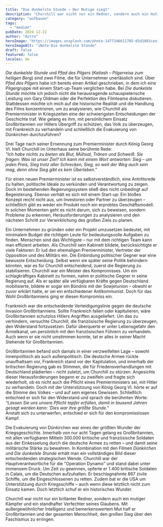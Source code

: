 ```yaml
---
title: "Die dunkelste Stunde – Der Mutige siegt"
description: "Churchill war nicht nur ein Redner, sondern auch ein mutiger Kämpfer"
category: "aufbauen"
tags:
  - "medien"
pubDate: 2024-12-22
author: "Astro"
heroImage: "https://images.unsplash.com/photo-1477346611705-65d1883cee1e"
heroImageAlt: "iNote-Die dunkelste Stunde"
draft: false
featured: false
locales: de
---
```


_Die dunkelste Stunde_ und _Pfad des Pilgers_ (_Kailash – Pilgerreise zum heiligen Berg_) sind zwei Filme, die für Unternehmer unerlässlich sind. Über _Pfad des Pilgers_ habe ich bereits einen Artikel geschrieben, in dem ich eine Pilgergruppe mit einem Start-up-Team verglichen habe. Bei _Die dunkelste Stunde_ möchte ich jedoch nicht die herausragende schauspielerische Leistung von Gary Oldman oder die Perfektion des Filmteams diskutieren. Stattdessen möchte ich mich auf die historische Realität und die Handlung des Films konzentrieren, um zu analysieren, wie Churchill als Premierminister in Kriegszeiten eine der schwierigsten Entscheidungen der Geschichte traf. Wie gelang es ihm, mit persönlichem Einsatz Großbritannien vor Hitlers Übergriff zu schützen, das Volk zu überzeugen, mit Frankreich zu verhandeln und schließlich die Evakuierung von Dünkirchen durchzuführen?

Drei Tage nach seiner Ernennung zum Premierminister durch König Georg VI. hielt Churchill im Unterhaus seine berühmte Rede:  
_"Ich habe nichts zu bieten als Blut, Mühsal, Tränen und Schweiß. Sie fragen: Was ist unser Ziel? Ich kann mit einem Wort antworten: Sieg – um jeden Preis, Sieg trotz aller Schrecken, Sieg, so weit der Weg auch sein mag, denn ohne Sieg gibt es kein Überleben."_

Für einen neuen Premierminister ist es selbstverständlich, eine Antrittsrede zu halten, politische Ideale zu verkünden und Verantwortung zu zeigen. Doch im bestehenden Regierungssystem stieß dies nicht unbedingt auf Begeisterung. Ebenso verhält es sich mit einem Start-up: Ein bloßes Konzept reicht nicht aus, um Investoren oder Partner zu überzeugen – schließlich gibt es weder ein Produkt noch ein erprobtes Geschäftsmodell. In solchen Momenten geht es nicht darum, sich zu beweisen, sondern Probleme zu erkennen, Herausforderungen zu analysieren und den nächsten Schritt zur Verwirklichung des großen Ziels zu planen.

Ein Unternehmen zu gründen oder ein Projekt umzusetzen bedeutet, mit minimalem Budget die richtigen Leute für bedeutungsvolle Aufgaben zu finden. Menschen sind das Wichtigste – nur mit dem richtigen Team kann man effizient arbeiten. Als Churchill sein Kabinett bildete, berücksichtigte er viele Faktoren: Er lud den ehemaligen Premierminister, Vertreter der Opposition und des Militärs ein. Die Einbindung politischer Gegner war eine bewusste Entscheidung. Selbst wenn sie später seine Politik behindern könnten, war es für Churchill entscheidend, zuerst die Regierung zu stabilisieren. Churchill war ein Meister des Kompromisses. Um ein schlagkräftiges Kabinett zu formen, nahm er politische Gegner in seine Regierung auf. Als er später alle verfügbaren Kräfte gegen Deutschland mobilisierte, bildete er sogar ein Bündnis mit der Sowjetunion – obwohl er zuvor erklärt hatte, er sei ein entschiedener Antikommunist. Doch für das Wohl Großbritanniens ging er diesen Kompromiss ein.

Frankreich war die entscheidende Verteidigungslinie gegen die deutsche Invasion Großbritanniens. Sollte Frankreich fallen oder kapitulieren, wäre Großbritannien schutzlos Hitlers Angriffen ausgeliefert. Um das zu verhindern, versuchte Churchill, die französische Regierung zu überzeugen, den Widerstand fortzusetzen. Dafür überquerte er unter Lebensgefahr den Ärmelkanal, um persönlich mit den französischen Führern zu verhandeln. Auch wenn er sie nicht umstimmen konnte, tat er alles in seiner Macht Stehende für Großbritannien.

Großbritannien befand sich damals in einer verzweifelten Lage – sowohl innenpolitisch als auch außenpolitisch. Die deutsche Armee rückte unaufhaltsam vor, Frankreich stand vor der Kapitulation, und innerhalb der britischen Regierung gab es Stimmen, die für Friedensverhandlungen mit Deutschland plädierten – nicht zuletzt, um Churchill zu stürzen. Angesichts dieser Herausforderungen begann er zu zweifeln und fragte sich wiederholt, ob es nicht auch die Pflicht eines Premierministers sei, mit Hitler zu verhandeln. Doch mit der Unterstützung von König Georg VI. hörte er auf die Stimme des Volkes – und auf sein eigenes Gewissen. Schließlich entschied er sich für den Widerstand und sprach die berühmten Worte:  
_"Lassen Sie uns unsere Pflicht tapfer erfüllen, damit in tausend Jahren gesagt werden kann: 'Dies war ihre größte Stunde."_  
Anstatt sich zu unterwerfen, entschied er sich für den kompromisslosen Kampf.

Die Evakuierung von Dünkirchen war eines der größten Wunder der Kriegsgeschichte. Innerhalb von nur acht Tagen gelang es Großbritannien, mit allen verfügbaren Mitteln 300.000 britische und französische Soldaten aus der Einkesselung durch die deutsche Armee zu retten – und damit seine militärische Stärke zu bewahren. In Kombination mit den Filmen _Dünkirchen_ und _Die dunkelste Stunde_ erhält man ein vollständiges Bild dieser entscheidenden strategischen Wende. Churchill war der Hauptverantwortliche für die "Operation Dynamo" und stand dabei unter immensem Druck. Um Zeit zu gewinnen, opferte er 1.400 britische Soldaten in Calais, um die Deutschen aufzuhalten. Er beschlagnahmte 867 zivile Schiffe, um die Eingeschlossenen zu retten. Zudem bat er die USA um Unterstützung durch Kriegsschiffe – auch wenn diese letztlich nicht zum Einsatz kamen. Doch letztlich schuf er ein historisches Wunder.

Churchill war nicht nur ein brillanter Redner, sondern auch ein mutiger Kämpfer und ein standhafter Verfechter seines Glaubens. Mit außergewöhnlicher Intelligenz und bemerkenswertem Mut half er Großbritannien und der gesamten Menschheit, den großen Sieg über den Faschismus zu erringen.
